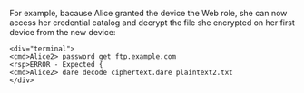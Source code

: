 
For example, bacause Alice granted the device the Web role, she can now access her credential 
catalog and decrypt the file she encrypted on her first device from the new device:


~~~~
<div="terminal">
<cmd>Alice2> password get ftp.example.com
<rsp>ERROR - Expected {
<cmd>Alice2> dare decode ciphertext.dare plaintext2.txt
</div>
~~~~


